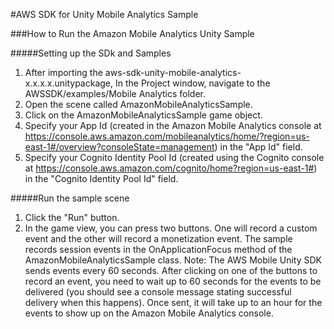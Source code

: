 #AWS SDK for Unity Mobile Analytics Sample

###How to Run the Amazon Mobile Analytics Unity Sample

#####Setting up the SDk and Samples
1. After importing the aws-sdk-unity-mobile-analytics-x.x.x.x.unitypackage, In the Project window, navigate to the AWSSDK/examples/Mobile Analytics folder.
2. Open the scene called AmazonMobileAnalyticsSample. 
3. Click on the AmazonMobileAnalyticsSample game object.
4. Specify your App Id (created in the Amazon Mobile Analytics console at https://console.aws.amazon.com/mobileanalytics/home/?region=us-east-1#/overview?consoleState=management) in the "App Id" field.
5. Specify your Cognito Identity Pool Id (created using the Cognito console at https://console.aws.amazon.com/cognito/home?region=us-east-1#) in the "Cognito Identity Pool Id" field.

#####Run the sample scene
1. Click the "Run" button. 
2. In the game view, you can press two buttons. One will record a custom event and the other will record a monetization event. The sample records session events in the OnApplicationFocus method of the AmazonMobileAnalyticsSample class. 
Note: The AWS Mobile Unity SDK sends events every 60 seconds. After clicking on one of the buttons to record an event, you need to wait up to 60 seconds for the events to be delivered (you should see a console message stating successful delivery when this happens). Once sent, it will take up to an hour for the events to show up on the Amazon Mobile Analytics console.

